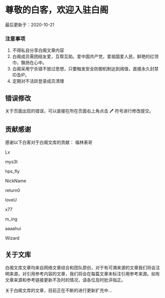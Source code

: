 # 尊敬的白客，欢迎入驻白阁

最后更新于：2020-10-21

### 注意事项

1. 不得私自分享白阁文章内容
2. 白阁成员需团结友爱，互帮互助。爱中国共产党，爱祖国爱人民，鲜艳的红领巾，飘扬在心中。
3. 白阁采用宁杀错不放过思想，只要触发安全防御机制达到阈值，直接永久封禁ID及IP。
4. 定期对不活跃登录成员清理


## 错误修改

关于页面出现的错误，可以直接在所在页面右上角点击 🖊 符号进行修改提交。

## 贡献感谢

感谢以下白客对于白阁文库的贡献：
福林表哥

Lx

mys3t

hps_fly

NickName

return0

loveU

x77

m_ing

aaaahui

Wizard

## 关于文库

白阁文库文章均来自网络文章综合和团队原创，对于有可溯来源的文章我们将会注明来源，对引用参考内容的文章，我们将会在每篇文章末标注引用参考来源。如有文章来源和参考链接更新不及时的情况，请各位及时批评指正。

关于白阁文库的文章，目前正在不断的进行更新扩充中...